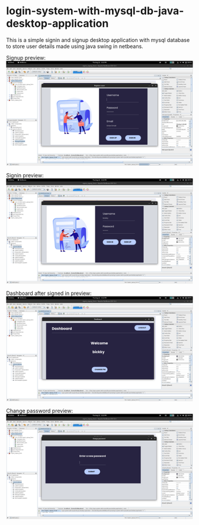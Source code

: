 # login-system-with-mysql-db-java-desktop-application
This is a simple signin and signup desktop application with mysql database to store user details made using java swing in netbeans.

Signup preview:
![alt text](https://github.com/bickkysahani/login-system-with-mysql-db-java-desktop-application/blob/main/images/signup.png)

Signin preview:
![alt text](https://github.com/bickkysahani/login-system-with-mysql-db-java-desktop-application/blob/main/images/signin.png)

Dashboard after signed in preview:
![alt text](https://github.com/bickkysahani/login-system-with-mysql-db-java-desktop-application/blob/main/images/dashboard.png)

Change password preview:
![alt text](https://github.com/bickkysahani/login-system-with-mysql-db-java-desktop-application/blob/main/images/changepw.png)

